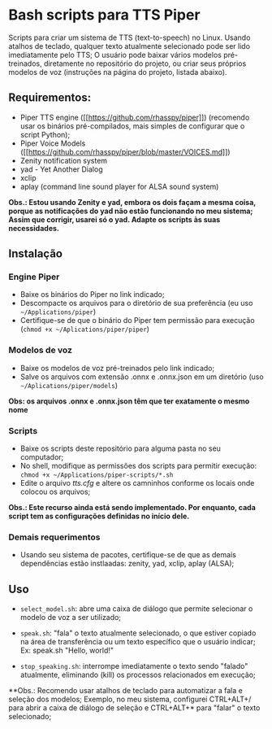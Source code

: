 # Bash scripts para TTS Piper

Scripts para criar um sistema de TTS (text-to-speech) no Linux.
Usando atalhos de teclado, qualquer texto atualmente selecionado pode ser lido imediatamente pelo TTS;
O usuário pode baixar vários modelos pré-treinados, diretamente no repositório do projeto, ou criar seus próprios modelos de voz (instruções na página do projeto, listada abaixo).
 

## Requirementos:
- Piper TTS engine ([[https://github.com/rhasspy/piper]])
  (recomendo usar os binários pré-compilados, mais simples de configurar que o script Python);
- Piper Voice Models ([[https://github.com/rhasspy/piper/blob/master/VOICES.md]])
- Zenity notification system
- yad - Yet Another Dialog
- xclip
- aplay (command line sound player for ALSA sound system)

**Obs.: Estou usando Zenity e yad, embora os dois façam a mesma coisa, porque as notificações do yad não estão funcionando no meu sistema; Assim que corrigir, usarei só o yad. Adapte os scripts às suas necessidades.**



## Instalação
### Engine Piper
- Baixe os binários do Piper no link indicado;
- Descompacte os arquivos para o diretório de sua preferência (eu uso `~/Applications/piper`)
- Certifique-se de que o binário do Piper tem permissão para execução (`chmod +x ~/Aplications/piper/piper`)



### Modelos de voz
- Baixe os modelos de voz pré-treinados pelo link indicado;
- Salve os arquivos com extensão .onnx e .onnx.json em um diretório (uso `~/Aplications/piper/models`)

**Obs: os arquivos .onnx e .onnx.json têm que ter exatamente o mesmo nome**



### Scripts
- Baixe os scripts deste repositório para alguma pasta no seu computador;
- No shell, modifique as permissões dos scripts para permitir execução: `chmod +x ~/Applications/piper-scripts/*.sh`
- Edite o arquivo *tts.cfg* e altere os camninhos conforme os locais onde colocou os arquivos;

**Obs.: Este recurso ainda está sendo implementado. Por enquanto, cada script tem as configurações definidas no início dele.**



### Demais requerimentos
- Usando seu sistema de pacotes, certifique-se de que as demais dependências estão instlaadas:
  zenity, yad, xclip, aplay (ALSA);



## Uso
- `select_model.sh`:
  abre uma caixa de diálogo que permite selecionar o modelo de voz a ser utilizado;

- `speak.sh`:
  "fala" o texto atualmente selecionado, o que estiver copiado na área de transferência ou um texto específico que o usuário indicar;
  Ex: speak.sh "Hello, world!"

- `stop_speaking.sh`:
  interrompe imediatamente o texto sendo "falado" atualmente, eliminando (kill) os processos relacionados em execução;

**Obs.: Recomendo usar atalhos de teclado para automatizar a fala e seleção dos modelos; Exemplo, no meu sistema, configurei CTRL+ALT+/ para abrir a caixa de diálogo de seleção e CTRL+ALT+\* para "falar" o texto selecionado;

